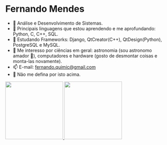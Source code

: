 # Fernando Mendes


- 🔭 Análise e Desenvolvimento de Sistemas.
- 🌱 Principais linguagens que estou aprendendo e me aprofundando: Python, C, C++, SQL.
- 🤔 Estudando Frameworks: Django, QtCreator(C++), QtDesign(Python), PostgreSQL e MySQL.
- 💬 Me interesso por ciências em geral: astronomia (sou astronomo amador 🔭), computadores e hardware (gosto de desmontar coisas e monta-las novamente).
- 📫 E-mail: fernando.quimic@gmail.com
- :no_entry_sign: Não me defina por isto acima.


<div>
<a href="https://github.com/Fat83dotcom">
<img height="180em" src="https://github-readme-stats.vercel.app/api/top-langs/?username=Fat83dotcom&layout=compact&langs_count=7&theme=dracula"/>
<img height="180em" src="https://github-readme-stats.vercel.app/api?username=Fat83dotcom&show_icons=true&theme=dracula&include_all_commits=true&count_private=true"/>
</div>
